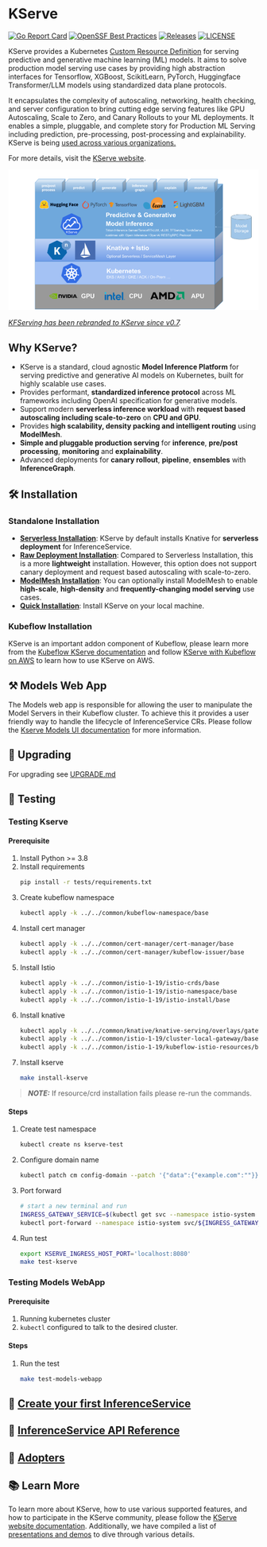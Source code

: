 # KServe
[![Go Report Card](https://goreportcard.com/badge/github.com/kserve/kserve)](https://goreportcard.com/report/github.com/kserve/kserve)
[![OpenSSF Best Practices](https://bestpractices.coreinfrastructure.org/projects/6643/badge)](https://bestpractices.coreinfrastructure.org/projects/6643)
[![Releases](https://img.shields.io/github/release-pre/kserve/kserve.svg?sort=semver)](https://github.com/kserve/kserve/releases)
[![LICENSE](https://img.shields.io/github/license/kserve/kserve.svg)](https://github.com/kserve/kserve/blob/master/LICENSE)

KServe provides a Kubernetes [Custom Resource Definition](https://kubernetes.io/docs/concepts/extend-kubernetes/api-extension/custom-resources/) for serving predictive and generative machine learning (ML) models. It aims to solve production model serving use cases by providing high abstraction interfaces for Tensorflow, XGBoost, ScikitLearn, PyTorch, Huggingface Transformer/LLM models using standardized data plane protocols.

It encapsulates the complexity of autoscaling, networking, health checking, and server configuration to bring cutting edge serving features like GPU Autoscaling, Scale to Zero, and Canary Rollouts to your ML deployments. It enables a simple, pluggable, and complete story for Production ML Serving including prediction, pre-processing, post-processing and explainability. KServe is being [used across various organizations.](https://kserve.github.io/website/master/community/adopters/)

For more details, visit the [KServe website](https://kserve.github.io/website/).

![KServe](assets/kserve_new.png)

*[KFServing has been rebranded to KServe since v0.7](https://blog.kubeflow.org/release/official/2021/09/27/kfserving-transition.html).*

## Why KServe?
- KServe is a standard, cloud agnostic **Model Inference Platform** for serving predictive and generative AI models on Kubernetes, built for highly scalable use cases.
- Provides performant, **standardized inference protocol** across ML frameworks including OpenAI specification for generative models.
- Support modern **serverless inference workload** with **request based autoscaling including scale-to-zero** on **CPU and GPU**.
- Provides **high scalability, density packing and intelligent routing** using **ModelMesh**.
- **Simple and pluggable production serving** for **inference**, **pre/post processing**, **monitoring** and **explainability**.
- Advanced deployments for **canary rollout**, **pipeline**, **ensembles** with **InferenceGraph**.


## :hammer_and_wrench: Installation

### Standalone Installation
- **[Serverless Installation](https://kserve.github.io/website/master/admin/serverless/serverless/)**: KServe by default installs Knative for **serverless deployment** for InferenceService.
- **[Raw Deployment Installation](https://kserve.github.io/website/master/admin/kubernetes_deployment)**: Compared to Serverless Installation, this is a more **lightweight** installation. However, this option does not support canary deployment and request based autoscaling with scale-to-zero.
- **[ModelMesh Installation](https://kserve.github.io/website/master/admin/modelmesh/)**: You can optionally install ModelMesh to enable **high-scale**, **high-density** and **frequently-changing model serving** use cases.
- **[Quick Installation](https://kserve.github.io/website/master/get_started/)**: Install KServe on your local machine.

### Kubeflow Installation
KServe is an important addon component of Kubeflow, please learn more from the [Kubeflow KServe documentation](https://www.kubeflow.org/docs/external-add-ons/kserve/kserve) and follow [KServe with Kubeflow on AWS](https://awslabs.github.io/kubeflow-manifests/main/docs/component-guides/kserve) to learn how to use KServe on AWS.

## :hammer_and_pick: Models Web App
The Models web app is responsible for allowing the user to manipulate the Model Servers in their Kubeflow cluster. To achieve this it provides a user friendly way to handle the lifecycle of InferenceService CRs.
Please follow the [Kserve Models UI documentation](https://www.kubeflow.org/docs/external-add-ons/kserve/webapp/) for more information.

##  :rocket: Upgrading
For upgrading see [UPGRADE.md](UPGRADE.md)

## :microscope: Testing
### Testing Kserve
#### Prerequisite

1. Install Python >= 3.8
2. Install requirements
   ```sh
   pip install -r tests/requirements.txt
   ```
3. Create kubeflow namespace
   ```sh
   kubectl apply -k ../../common/kubeflow-namespace/base
   ```
4. Install cert manager
   ```sh
   kubectl apply -k ../../common/cert-manager/cert-manager/base
   kubectl apply -k ../../common/cert-manager/kubeflow-issuer/base
   ```
5. Install Istio
   ```sh
   kubectl apply -k ../../common/istio-1-19/istio-crds/base
   kubectl apply -k ../../common/istio-1-19/istio-namespace/base
   kubectl apply -k ../../common/istio-1-19/istio-install/base
   ```
6. Install knative
   ```sh
   kubectl apply -k ../../common/knative/knative-serving/overlays/gateways
   kubectl apply -k ../../common/istio-1-19/cluster-local-gateway/base
   kubectl apply -k ../../common/istio-1-19/kubeflow-istio-resources/base
   ```
7. Install kserve
   ```sh
   make install-kserve
   ```
> **_NOTE:_** If resource/crd installation fails please re-run the commands.

#### Steps
1. Create test namespace
   ```sh
   kubectl create ns kserve-test 
   ```
2. Configure domain name
   ```sh
   kubectl patch cm config-domain --patch '{"data":{"example.com":""}}' -n knative-serving
   ```

3. Port forward
   ```sh
   # start a new terminal and run
   INGRESS_GATEWAY_SERVICE=$(kubectl get svc --namespace istio-system --selector="app=istio-ingressgateway" --output jsonpath='{.items[0].metadata.name}')
   kubectl port-forward --namespace istio-system svc/${INGRESS_GATEWAY_SERVICE} 8080:80
   ```
4. Run test
   ```sh
   export KSERVE_INGRESS_HOST_PORT='localhost:8080'
   make test-kserve

### Testing Models WebApp
#### Prerequisite
1. Running kubernetes cluster
2. `kubectl` configured to talk to the desired cluster.

#### Steps
1. Run the test
   ```sh
   make test-models-webapp
   ```
## :flight_departure: [Create your first InferenceService](https://kserve.github.io/website/master/get_started/first_isvc)

## :blue_book: [InferenceService API Reference](https://kserve.github.io/website/master/reference/api/)

## :handshake: [Adopters](https://kserve.github.io/website/master/community/adopters/)

## :books: Learn More
To learn more about KServe, how to use various supported features, and how to participate in the KServe community,
please follow the [KServe website documentation](https://kserve.github.io/website).
Additionally, we have compiled a list of [presentations and demos](https://kserve.github.io/website/master/community/presentations/) to dive through various details.
